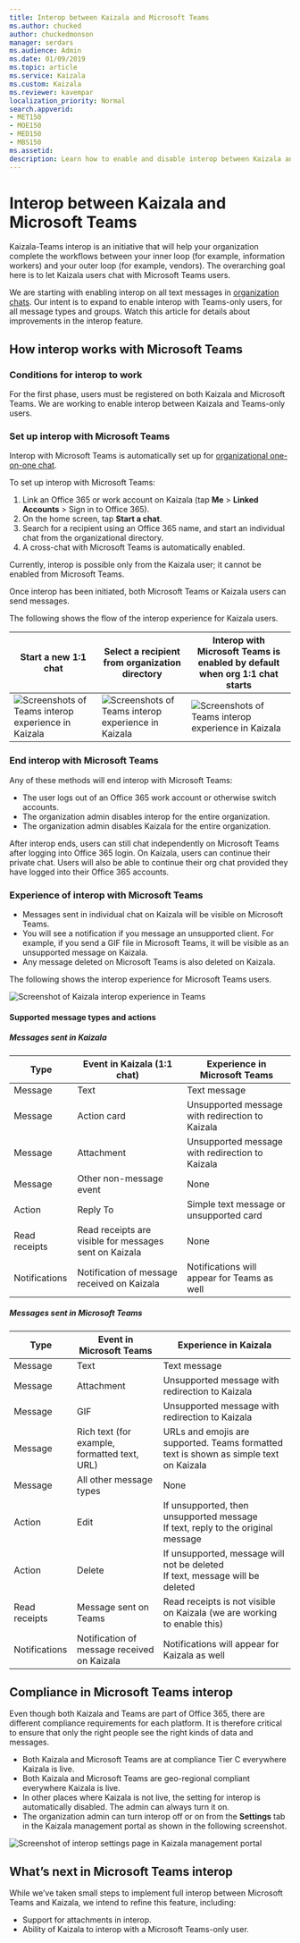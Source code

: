 ```yaml
---
title: Interop between Kaizala and Microsoft Teams
ms.author: chucked
author: chuckedmonson
manager: serdars
ms.audience: Admin
ms.date: 01/09/2019
ms.topic: article
ms.service: Kaizala
ms.custom: Kaizala
ms.reviewer: kavempar
localization_priority: Normal
search.appverid:
- MET150
- MOE150
- MED150
- MBS150
ms.assetid: 
description: Learn how to enable and disable interop between Kaizala and Microsoft Teams.
---
```

# Interop between Kaizala and Microsoft Teams

Kaizala-Teams interop is an initiative that will help your organization complete the workflows between your inner loop (for example, information workers) and your outer loop (for example, vendors). The overarching goal here is to let Kaizala users chat with Microsoft Teams users.

We are starting with enabling interop on all text messages in [organization chats](https://support.office.com/article/organization-chats-and-groups-in-kaizala-c8a7855c-d232-4914-811c-f6708734dcc3). Our intent is to expand to enable interop with Teams-only users, for all message types and groups. Watch this article for details about improvements in the interop feature.

## How interop works with Microsoft Teams 

### Conditions for interop to work 

For the first phase, users must be registered on both Kaizala and Microsoft Teams. We are working to enable interop between Kaizala and Teams-only users.

### Set up interop with Microsoft Teams   

Interop with Microsoft Teams is automatically set up for [organizational one-on-one chat](https://support.office.com/en-us/article/organization-chats-and-groups-in-kaizala-c8a7855c-d232-4914-811c-f6708734dcc3).

To set up interop with Microsoft Teams:

1. Link an Office 365 or work account on Kaizala (tap **Me** > **Linked Accounts** > Sign in to Office 365).
2. On the home screen, tap **Start a chat**.
3. Search for a recipient using an Office 365 name, and start an individual chat from the organizational directory.
4. A cross-chat with Microsoft Teams is automatically enabled.

Currently, interop is possible only from the Kaizala user; it cannot be enabled from Microsoft Teams.

Once interop has been initiated, both Microsoft Teams or Kaizala users can send messages.

The following shows the flow of the interop experience for Kaizala users.

|Start a new 1:1 chat  |Select a recipient from organization directory  |Interop with  Microsoft Teams is enabled by default when org 1:1 chat starts  |
|---------|---------|---------|
|![Screenshots of Teams interop experience in Kaizala](media/interop-experience-kaizala-1.png)     |![Screenshots of Teams interop experience in Kaizala](media/interop-experience-kaizala-2.png)         |![Screenshots of Teams interop experience in Kaizala](media/interop-experience-kaizala-3.png)         |

### End interop with Microsoft Teams

Any of these methods will end interop with Microsoft Teams:

- The user logs out of an Office 365 work account or otherwise switch accounts.
- The organization admin disables interop for the entire organization.
- The organization admin disables Kaizala for the entire organization.

After interop ends, users can still chat independently on Microsoft Teams after logging into Office 365 login. On Kaizala, users can continue their private chat. Users will also be able to continue their org chat provided they have logged into their Office 365 accounts.

### Experience of interop with Microsoft Teams 

- Messages sent in individual chat on Kaizala will be visible on Microsoft Teams.
- You will see a notification if you message an unsupported client. For example, if you send a GIF file in Microsoft Teams, it will be visible as an unsupported message on Kaizala.
- Any message deleted on Microsoft Teams is also deleted on Kaizala.

The following shows the interop experience for Microsoft Teams users.

![Screenshot of Kaizala interop experience in Teams](media/interop-experience-teams.png)

#### Supported message types and actions

##### Messages sent in Kaizala

|Type        |Event in Kaizala (1:1 chat) |Experience in Microsoft Teams  |
|------------|---------|---------|
|Message     |Text     |Text message        |
|Message     |Action card        |Unsupported message with redirection to Kaizala |
|Message     |Attachment         |Unsupported message with redirection to Kaizala  |
|Message     |Other non-message event         |None         |
|Action      |Reply To         |Simple text message or unsupported card |
|Read receipts   |Read receipts are visible for messages sent on Kaizala   |None   |
|Notifications   |Notification of message received on Kaizala |Notifications will appear for Teams as well |

##### Messages sent in Microsoft Teams

|Type        |Event in Microsoft Teams |Experience in Kaizala  |
|------------|---------|---------|
|Message     |Text     |Text message        |
|Message     |Attachment        |Unsupported message with redirection to Kaizala |
|Message     |GIF         |Unsupported message with redirection to Kaizala  |
|Message     |Rich text (for example, formatted text, URL)         |URLs and emojis are supported. Teams formatted text is shown as simple text on Kaizala |
|Message     |All other message types         |None         |
|Action      |Edit         |If unsupported, then unsupported message <br> If text, reply to the original message |
|Action      |Delete         |If unsupported, message will not be deleted <br> If text, message will be deleted |
|Read receipts   |Message sent on Teams   |Read receipts is not visible on Kaizala (we are working to enable this)   |
|Notifications   |Notification of message received on Kaizala |Notifications will appear for Kaizala as well |

## Compliance in Microsoft Teams interop

Even though both Kaizala and Teams are part of Office 365, there are different compliance requirements for each platform. It is therefore critical to ensure that only the right people see the right kinds of data and messages.

- Both Kaizala and Microsoft Teams are at compliance Tier C everywhere Kaizala is live.
- Both Kaizala and Microsoft Teams are geo-regional compliant everywhere Kaizala is live.
- In other places where Kaizala is not live, the setting for interop is automatically disabled. The admin can always turn it on.
- The organization admin can turn interop off or on from the **Settings** tab in the Kaizala management portal as shown in the following screenshot.

![Screenshot of interop settings page in Kaizala management portal](media/interop-settings-teams.png)

## What’s next in Microsoft Teams interop

While we’ve taken small steps to implement full interop between Microsoft Teams and Kaizala, we intend to refine this feature, including:

- Support for attachments in interop.
- Ability of Kaizala to interop with a Microsoft Teams-only user.




